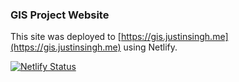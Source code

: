 ### GIS Project Website

This site was deployed to [https://gis.justinsingh.me](https://gis.justinsingh.me) using Netlify. 

[![Netlify Status](https://api.netlify.com/api/v1/badges/8973c282-2202-493c-9ccf-5dcf703befb5/deploy-status)](https://app.netlify.com/sites/brave-pare-1d41d8/deploys)
